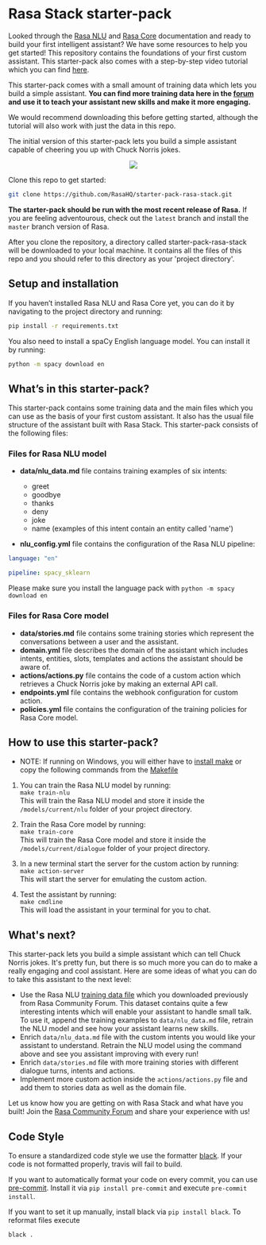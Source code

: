 ﻿# Rasa Stack starter-pack

Looked through the [Rasa NLU](http://rasa.com/docs/nlu/) and [Rasa Core](http://rasa.com/docs/core/) documentation and ready to build your first intelligent assistant? We have some resources to help you get started! This repository contains the foundations of your first custom assistant. This starter-pack also comes with a step-by-step video tutorial which you can find [here](https://youtu.be/lQZ_x0LRUbI).  

This starter-pack comes with a small amount of training data which lets you build a simple assistant. **You can find more training data here in the [forum](https://forum.rasa.com/t/grab-the-nlu-training-dataset-and-starter-packs/903) and use it to teach your assistant new skills and make it more engaging.**

We would recommend downloading this before getting started, although the tutorial will also work with just the data in this repo.

The initial version of this starter-pack lets you build a simple assistant capable of cheering you up with Chuck Norris jokes.

<p align="center">
  <img src="./rasa-stack-mockup.gif">
</p>

Clone this repo to get started:

```bash
git clone https://github.com/RasaHQ/starter-pack-rasa-stack.git
```

**The starter-pack should be run with the most recent release of Rasa.** If you are feeling adventourous, check out the `latest` branch and install the `master` branch version of Rasa.

After you clone the repository, a directory called starter-pack-rasa-stack will be downloaded to your local machine. It contains all the files of this repo and you should refer to this directory as your 'project directory'.

## Setup and installation

If you haven’t installed Rasa NLU and Rasa Core yet, you can do it by navigating to the project directory and running:  

```bash
pip install -r requirements.txt
```

You also need to install a spaCy English language model. You can install it by running:

```bash
python -m spacy download en
```

## What’s in this starter-pack?

This starter-pack contains some training data and the main files which you can use as the basis of your first custom assistant. It also has the usual file structure of the assistant built with Rasa Stack. This starter-pack consists of the following files:

### Files for Rasa NLU model

- **data/nlu_data.md** file contains training examples of six intents:
  - greet
  - goodbye
  - thanks
  - deny
  - joke
  - name (examples of this intent contain an entity called 'name')

- **nlu_config.yml** file contains the configuration of the Rasa NLU pipeline:

```yaml
language: "en"

pipeline: spacy_sklearn
```

Please make sure you install the language pack with
```python -m spacy download en```

### Files for Rasa Core model

- **data/stories.md** file contains some training stories which represent the conversations between a user and the assistant.
- **domain.yml** file describes the domain of the assistant which includes intents, entities, slots, templates and actions the assistant should be aware of.  
- **actions/actions.py** file contains the code of a custom action which retrieves a Chuck Norris joke by making an external API call.
- **endpoints.yml** file contains the webhook configuration for custom action.  
- **policies.yml** file contains the configuration of the training policies for Rasa Core model.

## How to use this starter-pack?

- NOTE: If running on Windows, you will either have to [install make](http://gnuwin32.sourceforge.net/packages/make.htm) or copy the following commands from the [Makefile](https://github.com/RasaHQ/starter-pack-rasa-stack/blob/master/Makefile)

1. You can train the Rasa NLU model by running:  
```make train-nlu```  
This will train the Rasa NLU model and store it inside the `/models/current/nlu` folder of your project directory.

2. Train the Rasa Core model by running:  
```make train-core```  
This will train the Rasa Core model and store it inside the `/models/current/dialogue` folder of your project directory.

3. In a new terminal start the server for the custom action by running:  
```make action-server```  
This will start the server for emulating the custom action.

4. Test the assistant by running:  
```make cmdline```  
This will load the assistant in your terminal for you to chat.

## What's next?

This starter-pack lets you build a simple assistant which can tell Chuck Norris jokes. It's pretty fun, but there is so much more you can do to make a really engaging and cool assistant. Here are some ideas of what you can do to take this assistant to the next level:  

- Use the Rasa NLU [training data file](https://forum.rasa.com/t/grab-the-nlu-training-dataset-and-starter-packs/903) which you downloaded previously from Rasa Community Forum. This dataset contains quite a few interesting intents which will enable your assistant to handle small talk. To use it, append the training examples to `data/nlu_data.md` file, retrain the NLU model and see how your assistant learns new skills.
- Enrich `data/nlu_data.md` file with the custom intents you would like your assistant to understand. Retrain the NLU model using the command above and see you assistant improving with every run!  
- Enrich `data/stories.md` file with more training stories with different dialogue turns, intents and actions.  
- Implement more custom action inside the `actions/actions.py` file and add them to stories data as well as the domain file.

Let us know how you are getting on with Rasa Stack and what have you built! Join the [Rasa Community Forum](https://forum.rasa.com) and share your experience with us!

## Code Style

To ensure a standardized code style we use the formatter [black](https://github.com/ambv/black).
If your code is not formatted properly, travis will fail to build.

If you want to automatically format your code on every commit, you can use [pre-commit](https://pre-commit.com/).
Install it via `pip install pre-commit` and execute `pre-commit install`.

If you want to set it up manually, install black via `pip install black`.
To reformat files execute

```bash
black .
```
